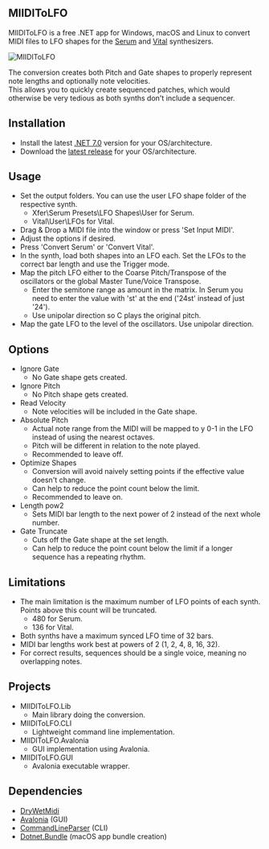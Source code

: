 ## MIIDIToLFO
MIIDIToLFO is a free .NET app for Windows, macOS and Linux to convert MIDI files to LFO shapes for the [Serum](https://xferrecords.com/products/serum/) and [Vital](https://vital.audio/) synthesizers.  

![MIIDIToLFO](https://github.com/OxyDSP/MIIDIToLFO/assets/143701449/5bc49df6-4e13-4bcc-84fe-4f729abcfd11)

The conversion creates both Pitch and Gate shapes to properly represent note lengths and optionally note velocities.  
This allows you to quickly create sequenced patches, which would otherwise be very tedious as both synths don't include a sequencer.

## Installation
- Install the latest [.NET 7.0](https://dotnet.microsoft.com/en-us/download/dotnet/7.0/) version for your OS/architecture.  
- Download the [latest release](https://github.com/OxyDSP/MIIDIToLFO/releases/latest) for your OS/architecture.  

## Usage
- Set the output folders. You can use the user LFO shape folder of the respective synth.  
   - Xfer\Serum Presets\LFO Shapes\User for Serum.  
   - Vital\User\LFOs for Vital.
- Drag & Drop a MIDI file into the window or press 'Set Input MIDI'.
- Adjust the options if desired.
- Press 'Convert Serum' or 'Convert Vital'.
- In the synth, load both shapes into an LFO each. Set the LFOs to the correct bar length and use the Trigger mode.
- Map the pitch LFO either to the Coarse Pitch/Transpose of the oscillators or the global Master Tune/Voice Transpose.  
   - Enter the semitone range as amount in the matrix. In Serum you need to enter the value with 'st' at the end ('24st' instead of just '24').  
   - Use unipolar direction so C plays the original pitch.
- Map the gate LFO to the level of the oscillators. Use unipolar direction.

## Options
- Ignore Gate
  - No Gate shape gets created.
- Ignore Pitch
  - No Pitch shape gets created.
- Read Velocity
  - Note velocities will be included in the Gate shape.
- Absolute Pitch
  - Actual note range from the MIDI will be mapped to y 0-1 in the LFO instead of using the nearest octaves.
  - Pitch will be different in relation to the note played.
  - Recommended to leave off.
- Optimize Shapes
  - Conversion will avoid naively setting points if the effective value doesn't change.
  - Can help to reduce the point count below the limit.
  - Recommended to leave on.
- Length pow2
  - Sets MIDI bar length to the next power of 2 instead of the next whole number.
- Gate Truncate
  - Cuts off the Gate shape at the set length.
  - Can help to reduce the point count below the limit if a longer sequence has a repeating rhythm.

## Limitations
- The main limitation is the maximum number of LFO points of each synth. Points above this count will be truncated.  
   - 480 for Serum.  
   - 136 for Vital.
- Both synths have a maximum synced LFO time of 32 bars.
- MIDI bar lengths work best at powers of 2 (1, 2, 4, 8, 16, 32).
- For correct results, sequences should be a single voice, meaning no overlapping notes.

## Projects
- MIIDIToLFO.Lib
  - Main library doing the conversion.  
- MIIDIToLFO.CLI
  - Lightweight command line implementation.
- MIIDIToLFO.Avalonia
  - GUI implementation using Avalonia.  
- MIIDIToLFO.GUI
  - Avalonia executable wrapper.  

## Dependencies
- [DryWetMidi](https://github.com/melanchall/drywetmidi)
- [Avalonia](https://github.com/AvaloniaUI/Avalonia) (GUI)
- [CommandLineParser](https://github.com/commandlineparser/commandline) (CLI)
- [Dotnet.Bundle](https://github.com/egramtel/dotnet-bundle) (macOS app bundle creation)
